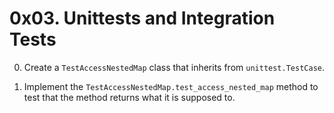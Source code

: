 # 0x03. Unittests and Integration Tests

0. <p>Create a <code>TestAccessNestedMap</code> class that inherits from <code>unittest.TestCase</code>.</p>

1. <p>Implement the <code>TestAccessNestedMap.test_access_nested_map</code> method to test that the method returns what it is supposed to.</p>